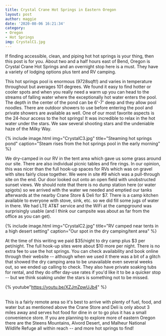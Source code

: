 ```yaml
---
title: Crystal Crane Hot Springs in Eastern Oregon
layout: post
author: maggie
date: '2020-08-06 16:21:34'
category:
- Oregon
- Hot Springs
img: CrystalC1.jpg
---
```


If finding accessible, clean, and piping hot hot springs is your thing, then this post is for you. About two and a half hours east of  Bend, Oregon is Crystal Crane Hot Springs and an overnight stop here is a must. They have a variety of lodging options plus tent and RV camping.

This hot springs pool is enormous (9728sqft!) and varies in temperature throughout but averages 101 degrees. We found it easy to find hotter or cooler spots and when you really need a warm up you can head to the streams of falling water where the exceptionally hot water enters the pool. The depth in the center of the pond can be 6'-7' deep and they allow pool noodles. There are outdoor showers to use before entering the pool and private showers are available as well. One of our most favorite aspects is the 24-hour access to the hot springs! It was incredible to relax in the hot water under the stars. We saw several shooting stars and the undeniable haze of the Milky Way.

{% include image.html img="CrystalC3.jpg" title="Steaming hot springs pond" caption="Steam rises from the hot springs pool in the early morning" %}

We dry-camped in our RV in the tent area which gave us some grass around our site. There are also individual picnic tables and fire rings. In our opinion, this was nicer than the full hook-up spaces for RVs which was on gravel with sites fairly close together. We were in site #9 which was a pull-through site on the end. Our door looked out onto an open field with unobstructed sunset views. We should note that there is no dump station here (or water spigots) so we arrived with the water we needed and emptied our tanks afterwards at the nearby Crane Store & Deli for $7. There is a camp kitchen available to everyone with stove, sink, etc. so we did fill some jugs of water in there. We had LTE AT&T service and the WiFi at the campground was surprisingly usable (and I think our campsite was about as far from the office as you can get).

{% include image.html img="CrystalC2.jpg" title="RV camped near tents in a high desert setting" caption="Our spot in the dry camping/tent area" %}

At the time of this writing we paid $35/night to dry camp plus $3 per pet/night. The full hook-up sites were about $10 more per night. There is no extra fee to use the hot springs. You can check availability and book online through their website -- although when we used it there was a bit of a glitch that showed the dry camping area to be unavailable even several weeks out, so we ended up calling to check. They also have private soaking tubs for rental, and they do offer day-use rates if you'd like it to be a quicker stop -- but we think soaking under the stars is something not to be missed.

{% youtube"https://youtu.be/XZJmZpwUJb4" %}

<br/>
This is a fairly remote area so it's best to arrive with plenty of fuel, food, and water but as mentioned above the Crane Store and Deli is only about 3 miles away and serves hot food for dine in or to go plus it has a small convenience store. If you are planning to explore more of eastern Oregon there are the Steens Mountains, Alvord Desert, and Malheur National Wildlife Refuge all within reach -- and more hot springs to find!